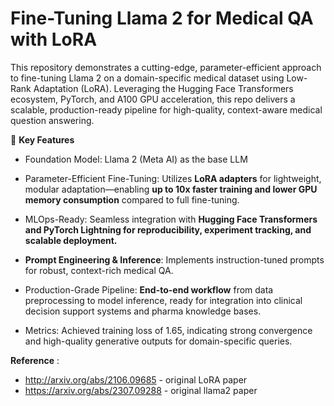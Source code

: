 # Fine-Tuning Llama 2 for Medical QA with LoRA

This repository demonstrates a cutting-edge, parameter-efficient approach to fine-tuning Llama 2 on a domain-specific medical dataset using Low-Rank Adaptation (LoRA).
Leveraging the Hugging Face Transformers ecosystem, PyTorch, and A100 GPU acceleration, this repo delivers a scalable, production-ready pipeline for high-quality, context-aware medical question answering.

🧬 **Key Features**
* Foundation Model: Llama 2 (Meta AI) as the base LLM

* Parameter-Efficient Fine-Tuning: Utilizes **LoRA adapters** for lightweight, modular adaptation—enabling **up to 10x faster training and lower GPU memory consumption** compared to full fine-tuning.

* MLOps-Ready: Seamless integration with **Hugging Face Transformers and PyTorch Lightning for reproducibility, experiment tracking, and scalable deployment.**

* **Prompt Engineering & Inference**: Implements instruction-tuned prompts for robust, context-rich medical QA.

* Production-Grade Pipeline: **End-to-end workflow** from data preprocessing to model inference, ready for integration into clinical decision support systems and pharma knowledge bases.

* Metrics: Achieved training loss of 1.65, indicating strong convergence and high-quality generative outputs for domain-specific queries.

**Reference** :
* http://arxiv.org/abs/2106.09685 - original LoRA  paper
* https://arxiv.org/abs/2307.09288 - original llama2 paper
